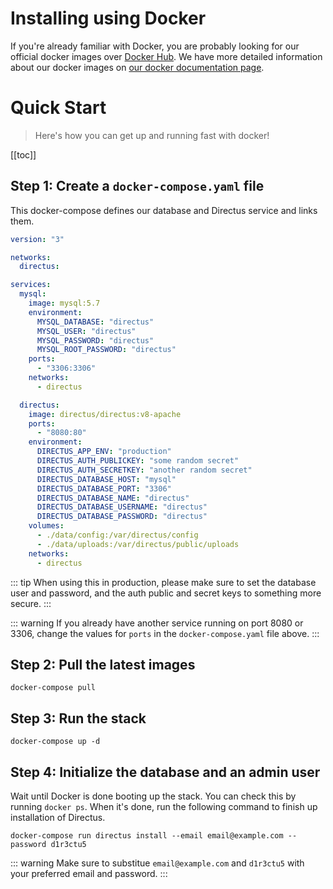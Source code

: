 # Installing using Docker

If you're already familiar with Docker, you are probably looking for our official docker images over [Docker Hub](https://hub.docker.com/r/directus/directus). We have more detailed information about our docker images on [our docker documentation page](/docker/overview.md).

# Quick Start 

> Here's how you can get up and running fast with docker!

[[toc]]

## Step 1: Create a `docker-compose.yaml` file

This docker-compose defines our database and Directus service and links them.

```yaml
version: "3"

networks:
  directus:

services:
  mysql:
    image: mysql:5.7
    environment:
      MYSQL_DATABASE: "directus"
      MYSQL_USER: "directus"
      MYSQL_PASSWORD: "directus"
      MYSQL_ROOT_PASSWORD: "directus"
    ports:
      - "3306:3306"
    networks:
      - directus

  directus:
    image: directus/directus:v8-apache
    ports:
      - "8080:80"
    environment:
      DIRECTUS_APP_ENV: "production"
      DIRECTUS_AUTH_PUBLICKEY: "some random secret"
      DIRECTUS_AUTH_SECRETKEY: "another random secret"
      DIRECTUS_DATABASE_HOST: "mysql"
      DIRECTUS_DATABASE_PORT: "3306"
      DIRECTUS_DATABASE_NAME: "directus"
      DIRECTUS_DATABASE_USERNAME: "directus"
      DIRECTUS_DATABASE_PASSWORD: "directus"
    volumes:
      - ./data/config:/var/directus/config
      - ./data/uploads:/var/directus/public/uploads    
    networks:
      - directus
```

::: tip
When using this in production, please make sure to set the database user and password, and the auth public and secret keys to something more secure.
:::

::: warning
If you already have another service running on port 8080 or 3306, change the values for `ports` in the `docker-compose.yaml` file above.
:::

## Step 2: Pull the latest images

```
docker-compose pull
```

## Step 3: Run the stack

```
docker-compose up -d
```

## Step 4: Initialize the database and an admin user

Wait until Docker is done booting up the stack. You can check this by running `docker ps`. When it's done, run the following command to finish up installation of Directus.

```
docker-compose run directus install --email email@example.com --password d1r3ctu5
```

::: warning
Make sure to substitue `email@example.com` and `d1r3ctu5` with your preferred email and password.
:::
